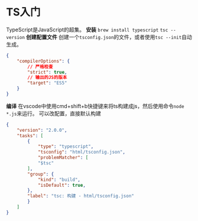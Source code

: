 # TS入门
TypeScript是JavaScript的超集。
**安装**
``brew install typescript``
``tsc --version``
**创建配置文件**
创建一个``tsconfig.json``的文件，或者使用``tsc --init``自动生成。
```json
{
	"compilerOptions": {
		// 严格检查
		"strict": true,
		// 输出的JS的版本
		"target": "ES5"
	}
}
```
**编译**
在vscode中使用cmd+shift+b快捷键来将ts构建成js，然后使用命令``node *.js``来运行。
可以改配置，直接默认构建
```json
{
	"version": "2.0.0",
	"tasks": [
		{
			"type": "typescript",
			"tsconfig": "html/tsconfig.json",
			"problemMatcher": [
			"$tsc"
		],
		"group": {
			"kind": "build",
			"isDefault": true,
		},
		"label": "tsc: 构建 - html/tsconfig.json"
		}
	]
}
```
